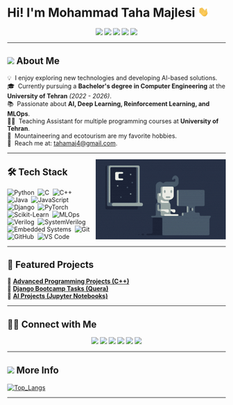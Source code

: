 
<h1> Hi! I'm Mohammad Taha Majlesi <img src="https://github.com/LeonardoYz/LeonardoYz/blob/main/assets/Hi.gif" width="25"></h1>

<p align="center">
  <a href="https://github.com/tahamajs"><img src="https://img.shields.io/badge/GitHub-171515?style=flat&logo=github&logoColor=white"></a>
  <a href="https://www.linkedin.com/in/tahamajlesi/"><img src="https://img.shields.io/badge/LinkedIn-0077B5?style=flat&logo=linkedin&logoColor=white"></a>
  <a href="https://x.com/tahamajlesi"><img src="https://img.shields.io/badge/X-000000?style=flat&logo=x&logoColor=white"></a>
  <a href="https://www.instagram.com/tahamajs/"><img src="https://img.shields.io/badge/Instagram-E4405F?style=flat&logo=instagram&logoColor=white"></a>
  <a href="http://huggingface.co/tahamajs/"><img src="https://img.shields.io/badge/HuggingFace-FFCC00?style=flat&logo=huggingface&logoColor=black"></a>
</p>

---

## <img src="https://emoji.gg/assets/emoji/7279-vibecat.gif" width="24"/> About Me

💡 &nbsp;I enjoy exploring new technologies and developing AI-based solutions.  
🎓 &nbsp;Currently pursuing a **Bachelor's degree in Computer Engineering** at the **University of Tehran** *(2022 - 2026)*.  
📚 &nbsp;Passionate about **AI, Deep Learning, Reinforcement Learning, and MLOps**.  
👨‍🏫 &nbsp;Teaching Assistant for multiple programming courses at **University of Tehran**.  
🌱 &nbsp;Mountaineering and ecotourism are my favorite hobbies.  
📩 &nbsp;Reach me at: [tahamaj4@gmail.com](mailto:tahamaj4@gmail.com).  

---

<img alt="Night Coding" src="https://raw.githubusercontent.com/AVS1508/AVS1508/master/assets/Night-Coding.gif" align="right"/>

## 🛠 Tech Stack

![Python](https://img.shields.io/badge/-Python-05122A?style=flat&logo=python)&nbsp;
![C](https://img.shields.io/badge/-C-05122A?style=flat&logo=C&logoColor=A8B9CC)&nbsp;
![C++](https://img.shields.io/badge/-C++-05122A?style=flat&logo=C%2B%2B&logoColor=00599C)&nbsp;
![Java](https://img.shields.io/badge/-Java-05122A?style=flat&logo=java)&nbsp;
![JavaScript](https://img.shields.io/badge/-JavaScript-05122A?style=flat&logo=javascript)&nbsp;
![Django](https://img.shields.io/badge/-Django-05122A?style=flat&logo=django)&nbsp;
![PyTorch](https://img.shields.io/badge/-PyTorch-05122A?style=flat&logo=pytorch)&nbsp;
![Scikit-Learn](https://img.shields.io/badge/-Scikit%20Learn-05122A?style=flat&logo=scikit-learn)&nbsp;
![MLOps](https://img.shields.io/badge/-MLOps-05122A?style=flat&logo=mlops)&nbsp;
![Verilog](https://img.shields.io/badge/-Verilog-05122A?style=flat&logo=verilog)&nbsp;
![SystemVerilog](https://img.shields.io/badge/-SystemVerilog-05122A?style=flat&logo=systemverilog)&nbsp;
![Embedded Systems](https://img.shields.io/badge/-Embedded%20Systems-05122A?style=flat)&nbsp;
![Git](https://img.shields.io/badge/-Git-05122A?style=flat&logo=git)&nbsp;
![GitHub](https://img.shields.io/badge/-GitHub-05122A?style=flat&logo=github)&nbsp;
![VS Code](https://img.shields.io/badge/-VS%20Code-05122A?style=flat&logo=visual-studio-code&logoColor=007ACC)&nbsp;

---



## 📂 Featured Projects

🔹 **[Advanced Programming Projects (C++)](https://github.com/tahamajs/)**  
🔹 **[Django Bootcamp Tasks (Quera)](https://github.com/tahamajs/Django_Bootcamp_tasks_Quera)**  
🔹 **[AI Projects (Jupyter Notebooks)](https://github.com/tahamajs/)**  


---

## 🤝🏻 Connect with Me

<p align="center">
  <a href="https://www.linkedin.com/in/tahamajlesi/"><img src="https://img.shields.io/badge/LinkedIn-0077B5?style=flat&logo=linkedin&logoColor=white"></a>
  <a href="mailto:tahamaj4@gmail.com"><img src="https://img.shields.io/badge/Gmail-D14836?style=flat&logo=gmail&logoColor=white"></a>
  <a href="https://github.com/tahamajs"><img src="https://img.shields.io/badge/GitHub-171515?style=flat&logo=github&logoColor=white"></a>
  <a href="https://x.com/tahamajlesi"><img src="https://img.shields.io/badge/X-000000?style=flat&logo=x&logoColor=white"></a>
  <a href="https://www.instagram.com/tahamajs/"><img src="https://img.shields.io/badge/Instagram-E4405F?style=flat&logo=instagram&logoColor=white"></a>
  <a href="http://huggingface.co/tahamajs/"><img src="https://img.shields.io/badge/HuggingFace-FFCC00?style=flat&logo=huggingface&logoColor=black"></a>
</p>

---

## <img src="https://media.idownloadblog.com/wp-content/uploads/2016/11/Animated-GIF-Banana.gif" width="50"/> More Info

<a href="https://github.com/anuraghazra/github-readme-stats">
  <img align="center" src="https://github-readme-stats.vercel.app/api/top-langs/?username=tahamajs&theme=dark&langs_count=12&layout=compact" alt="Top_Langs"/>
</a>

---

